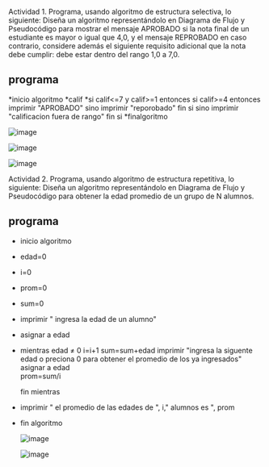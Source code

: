 Actividad 1. Programa, usando algoritmo de estructura selectiva, lo siguiente:
Diseña un algoritmo representándolo en Diagrama de Flujo y Pseudocódigo para mostrar el mensaje APROBADO si la nota final de un estudiante es mayor o igual que 4,0,
y el mensaje REPROBADO en caso contrario, considere además el siguiente requisito adicional que la nota debe cumplir: debe estar dentro del rango 1,0 a 7,0.

## programa
*inicio algoritmo
*calif
*si calif<=7 y calif>=1 entonces
    si calif>=4 entonces
     imprimir "APROBADO"
     sino
      imprimir "reporobado"
       fin si
   sino 
     imprimir "calificacion fuera de rango"
    fin si
*finalgoritmo  

![image](https://user-images.githubusercontent.com/103066682/166516103-19259c26-0759-4425-92b9-6b67815bfcd0.png)

![image](https://user-images.githubusercontent.com/103066682/166805842-8ce3ff7d-4681-4539-be89-3b33d0c91ed6.png)

![image](https://user-images.githubusercontent.com/103066682/166805971-6542acb6-9872-4ecc-a0f5-242b612eac17.png)




Actividad 2. Programa, usando algoritmo de estructura repetitiva, lo siguiente:
Diseña un algoritmo representándolo en Diagrama de Flujo y Pseudocódigo para obtener la edad promedio de un grupo de N alumnos.

## programa
* inicio algoritmo
* edad=0
* i=0
* prom=0
* sum=0
* imprimir " ingresa la edad de un alumno"
* asignar a edad
* mientras edad ≠ 0
     i=i+1
      sum=sum+edad
     imprimir "ingresa la siguente edad o preciona 0 para obtener el promedio de los ya ingresados"
     asignar a edad   
     prom=sum/i
     
    fin mientras
 * imprimir " el promedio de las edades de ", i," alumnos es ", prom
 * fin algoritmo
     
     ![image](https://user-images.githubusercontent.com/103066682/166522314-696ce6de-ba7a-40a5-84c9-1b1e048d9ded.png)
     
     
     ![image](https://user-images.githubusercontent.com/103066682/166807181-661beb02-4ad8-4b37-a3bd-5d90aba47d2e.png)


     
     
     

